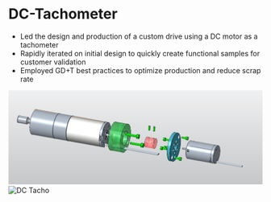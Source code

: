 # DC-Tachometer
- Led the design and production of a custom drive using a DC motor as a tachometer
- Rapidly iterated on initial design to quickly create functional samples for customer validation
- Employed GD+T best practices to optimize production and reduce scrap rate

![DC Tacho](dcTacho.PNG)
![DC Tacho](IMG_0594.png)

